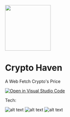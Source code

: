 <img src="https://i.imgur.com/vkUfAYR.png" width="150px">

# Crypto Haven
A Web Fetch Crypto's Price

[![Open in Visual Studio Code](https://open.vscode.dev/badges/open-in-vscode.svg)](https://open.vscode.dev/organization/repository)


Tech:

![alt text](https://i.imgur.com/nYUwci7.jpg "JavaScript") 
![alt text](https://i.imgur.com/AvoEJhZ.png "Node.js") 
![alt text](https://i.imgur.com/vHELOY7.png "Webpack.js") 

